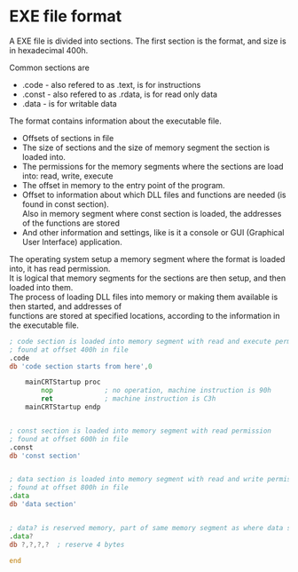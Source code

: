 # EXE file format
A EXE file is divided into sections. The first section is the format, and size is in hexadecimal 400h. <br>

Common sections are 
- .code - also refered to as .text, is for instructions
- .const - also refered to as .rdata, is for read only data
- .data - is for writable data
  
The format contains information about the executable file. <br>
- Offsets of sections in file
- The size of sections and the size of memory segment the section is loaded into.
- The permissions for the memory segments where the sections are load into: read, write, execute <br>
- The offset in memory to the entry point of the program.
- Offset to information about which DLL files and functions are needed (is found in const section). <br>
  Also in memory segment where const section is loaded, the addresses of the functions are stored
- And other information and settings, like is it a console or GUI (Graphical User Interface) application.

The operating system setup a memory segment where the format is loaded into, it has read permission. <br>
It is logical that memory segments for the sections are then setup, and then loaded into them. <br>
The process of loading DLL files into memory or making them available is then started, and addresses of <br>
functions are stored at specified locations, according to the information in the executable file.

```asm
; code section is loaded into memory segment with read and execute permissions
; found at offset 400h in file
.code
db 'code section starts from here',0

	mainCRTStartup proc
		nop				; no operation, machine instruction is 90h
		ret				; machine instruction is C3h
	mainCRTStartup endp


; const section is loaded into memory segment with read permission
; found at offset 600h in file
.const
db 'const section'


; data section is loaded into memory segment with read and write permissions
; found at offset 800h in file
.data
db 'data section'


; data? is reserved memory, part of same memory segment as where data section is loaded, useally
.data?
db ?,?,?,?	; reserve 4 bytes

end
```
